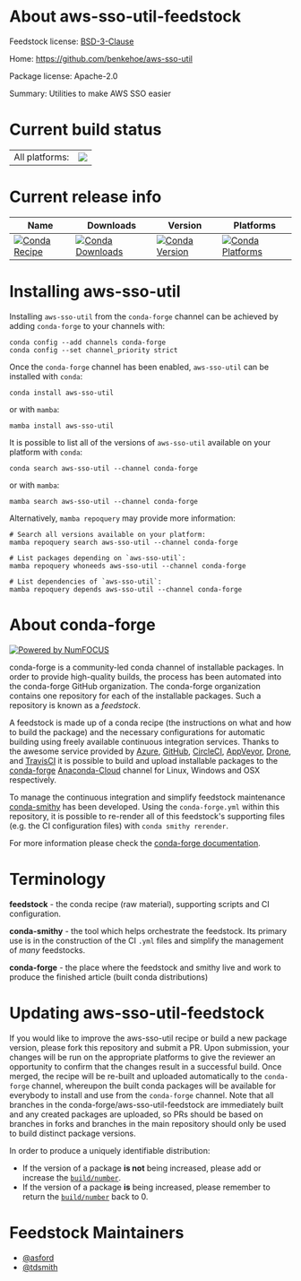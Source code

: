 About aws-sso-util-feedstock
============================

Feedstock license: [BSD-3-Clause](https://github.com/conda-forge/aws-sso-util-feedstock/blob/main/LICENSE.txt)

Home: https://github.com/benkehoe/aws-sso-util

Package license: Apache-2.0

Summary: Utilities to make AWS SSO easier

Current build status
====================


<table><tr><td>All platforms:</td>
    <td>
      <a href="https://dev.azure.com/conda-forge/feedstock-builds/_build/latest?definitionId=13646&branchName=main">
        <img src="https://dev.azure.com/conda-forge/feedstock-builds/_apis/build/status/aws-sso-util-feedstock?branchName=main">
      </a>
    </td>
  </tr>
</table>

Current release info
====================

| Name | Downloads | Version | Platforms |
| --- | --- | --- | --- |
| [![Conda Recipe](https://img.shields.io/badge/recipe-aws--sso--util-green.svg)](https://anaconda.org/conda-forge/aws-sso-util) | [![Conda Downloads](https://img.shields.io/conda/dn/conda-forge/aws-sso-util.svg)](https://anaconda.org/conda-forge/aws-sso-util) | [![Conda Version](https://img.shields.io/conda/vn/conda-forge/aws-sso-util.svg)](https://anaconda.org/conda-forge/aws-sso-util) | [![Conda Platforms](https://img.shields.io/conda/pn/conda-forge/aws-sso-util.svg)](https://anaconda.org/conda-forge/aws-sso-util) |

Installing aws-sso-util
=======================

Installing `aws-sso-util` from the `conda-forge` channel can be achieved by adding `conda-forge` to your channels with:

```
conda config --add channels conda-forge
conda config --set channel_priority strict
```

Once the `conda-forge` channel has been enabled, `aws-sso-util` can be installed with `conda`:

```
conda install aws-sso-util
```

or with `mamba`:

```
mamba install aws-sso-util
```

It is possible to list all of the versions of `aws-sso-util` available on your platform with `conda`:

```
conda search aws-sso-util --channel conda-forge
```

or with `mamba`:

```
mamba search aws-sso-util --channel conda-forge
```

Alternatively, `mamba repoquery` may provide more information:

```
# Search all versions available on your platform:
mamba repoquery search aws-sso-util --channel conda-forge

# List packages depending on `aws-sso-util`:
mamba repoquery whoneeds aws-sso-util --channel conda-forge

# List dependencies of `aws-sso-util`:
mamba repoquery depends aws-sso-util --channel conda-forge
```


About conda-forge
=================

[![Powered by
NumFOCUS](https://img.shields.io/badge/powered%20by-NumFOCUS-orange.svg?style=flat&colorA=E1523D&colorB=007D8A)](https://numfocus.org)

conda-forge is a community-led conda channel of installable packages.
In order to provide high-quality builds, the process has been automated into the
conda-forge GitHub organization. The conda-forge organization contains one repository
for each of the installable packages. Such a repository is known as a *feedstock*.

A feedstock is made up of a conda recipe (the instructions on what and how to build
the package) and the necessary configurations for automatic building using freely
available continuous integration services. Thanks to the awesome service provided by
[Azure](https://azure.microsoft.com/en-us/services/devops/), [GitHub](https://github.com/),
[CircleCI](https://circleci.com/), [AppVeyor](https://www.appveyor.com/),
[Drone](https://cloud.drone.io/welcome), and [TravisCI](https://travis-ci.com/)
it is possible to build and upload installable packages to the
[conda-forge](https://anaconda.org/conda-forge) [Anaconda-Cloud](https://anaconda.org/)
channel for Linux, Windows and OSX respectively.

To manage the continuous integration and simplify feedstock maintenance
[conda-smithy](https://github.com/conda-forge/conda-smithy) has been developed.
Using the ``conda-forge.yml`` within this repository, it is possible to re-render all of
this feedstock's supporting files (e.g. the CI configuration files) with ``conda smithy rerender``.

For more information please check the [conda-forge documentation](https://conda-forge.org/docs/).

Terminology
===========

**feedstock** - the conda recipe (raw material), supporting scripts and CI configuration.

**conda-smithy** - the tool which helps orchestrate the feedstock.
                   Its primary use is in the construction of the CI ``.yml`` files
                   and simplify the management of *many* feedstocks.

**conda-forge** - the place where the feedstock and smithy live and work to
                  produce the finished article (built conda distributions)


Updating aws-sso-util-feedstock
===============================

If you would like to improve the aws-sso-util recipe or build a new
package version, please fork this repository and submit a PR. Upon submission,
your changes will be run on the appropriate platforms to give the reviewer an
opportunity to confirm that the changes result in a successful build. Once
merged, the recipe will be re-built and uploaded automatically to the
`conda-forge` channel, whereupon the built conda packages will be available for
everybody to install and use from the `conda-forge` channel.
Note that all branches in the conda-forge/aws-sso-util-feedstock are
immediately built and any created packages are uploaded, so PRs should be based
on branches in forks and branches in the main repository should only be used to
build distinct package versions.

In order to produce a uniquely identifiable distribution:
 * If the version of a package **is not** being increased, please add or increase
   the [``build/number``](https://docs.conda.io/projects/conda-build/en/latest/resources/define-metadata.html#build-number-and-string).
 * If the version of a package **is** being increased, please remember to return
   the [``build/number``](https://docs.conda.io/projects/conda-build/en/latest/resources/define-metadata.html#build-number-and-string)
   back to 0.

Feedstock Maintainers
=====================

* [@asford](https://github.com/asford/)
* [@tdsmith](https://github.com/tdsmith/)

